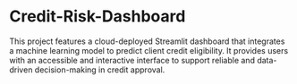 # Credit-Risk-Dashboard
This project features a cloud-deployed Streamlit dashboard that integrates a machine learning model to predict client credit eligibility. It provides users with an accessible and interactive interface to support reliable and data-driven decision-making in credit approval.
